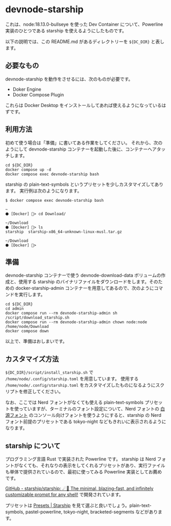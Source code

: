 # devnode-starship

これは、node:18.13.0-bullseye を使った Dev Container について、Powerline 実装のひとつである starship を使えるようにしたものです。

以下の説明では、この README.md があるディレクトリーを `${DC_DIR}` と表します。

## 必要なもの

devnode-starship を動作をさせるには、次のものが必要です。

- Doker Engine
- Docker Compose Plugin

これらは Docker Desktop をインストールしてあれば使えるようになっているはずです。

## 利用方法

初めて使う場合は「準備」に書いてある作業をしてください。
それから、次のようにして devnode-starship コンテナーを起動した後に、コンテナーへアタッチします。

```console
cd ${DC_DIR}
docker compose up -d
docker compose exec devnode-starship bash
```

starship の plain-text-symbols というプリセットを少しカスタマイズしてあります。
実行例は次のようになります。

```console
$ docker compose exec devnode-starship bash

~ 
⬢ [Docker] 🐳> cd Download/

~/Download 
⬢ [Docker] 🐳> ls
starship  starship-x86_64-unknown-linux-musl.tar.gz

~/Download 
⬢ [Docker] 🐳> 
```

## 準備

devnode-starship コンテナーで使う devnode-download-data ボリュームの作成と、使用する starship のバイナリファイルをダウンロードをします。そのための docker-starship-admin コンテナーを用意してあるので、次のようにコマンドを実行します。

```console
cd ${DC_DIR}
cd admin
docker compose run --rm devnode-starship-admin sh /script/download_starship.sh
docker compose run --rm devnode-starship-admin chown node:node /home/node/Download
docker compose down
```

以上で、準備はおしまいです。

## カスタマイズ方法

`${DC_DIR}/script/install_starship.sh` で `/home/node/.config/starship.toml` を用意しています。
使用する `/home/node/.config/starship.toml` をカスタマイズしたものになるようにスクリプトを修正してください。

なお、ここでは Nerd フォントがなくても使える plain-text-symbols プリセットを使っていますが、ターミナルのフォント設定について、Nerd フォントの [白源フォント](https://github.com/yuru7/HackGen) のコンソール向けフォントを使うようにすると、starship の Nerd フォント前提のプリセットである tokyo-night などもきれいに表示されるようになります。

## starship について

プログラミング言語 Rust で実装された Powerline です。
starship は Nerd フォントがなくても、それなりの表示をしてくれるプリセットがあり、実行ファイルも単体で提供されているので、最初に使ってみる Powerline 実装としてお薦めです。

[GitHub \- starship/starship: ☄🌌️ The minimal, blazing\-fast, and infinitely customizable prompt for any shell\!](https://github.com/starship/starship) で開発されています。

プリセットは [Presets \| Starship](https://starship.rs/presets/#nerd-font-symbols) を見て選ぶと良いでしょう。plain-text-symbols, pastel-powerline, tokyo-night, bracketed-segments などがあります。
